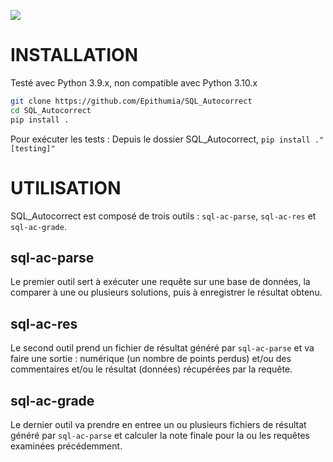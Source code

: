 ![](https://github.com/Epithumia/SQL_Autocorrect/workflows/Tests/badge.svg)

INSTALLATION
============

Testé avec Python 3.9.x, non compatible avec Python 3.10.x

```sh
git clone https://github.com/Epithumia/SQL_Autocorrect
cd SQL_Autocorrect
pip install .
```

Pour exécuter les tests :
Depuis le dossier SQL_Autocorrect, ```pip install ."[testing]"```


UTILISATION
===========

SQL_Autocorrect est composé de trois outils : `sql-ac-parse`, `sql-ac-res` et `sql-ac-grade`.

sql-ac-parse
------------

Le premier outil sert à exécuter une requête sur une base de données, la comparer à une ou plusieurs solutions,
puis à enregistrer le résultat obtenu.

sql-ac-res
----------

Le second outil prend un fichier de résultat généré par `sql-ac-parse` et va faire une sortie : numérique
(un nombre de points perdus) et/ou des commentaires et/ou le résultat (données) récupérées par la requête.

sql-ac-grade
------------

Le dernier outil va prendre en entree un ou plusieurs fichiers de résultat généré par `sql-ac-parse` et calculer
la note finale pour la ou les requêtes examinées précédemment.

